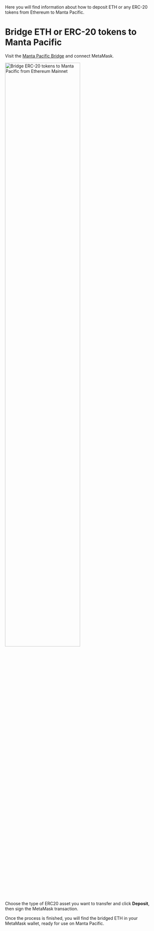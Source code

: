 Here you will find information about how to deposit ETH or any ERC-20 tokens from Ethereum to Manta Pacific.

# Bridge **ETH or ERC-20 tokens** to Manta Pacific

Visit the [Manta Pacific Bridge](https://pacific-bridge.manta.network/) and connect MetaMask.

<div style={{textAlign: 'center',marginBottom: '24px'}}>
    <img alt="Bridge ERC-20 tokens to Manta Pacific from Ethereum Mainnet" src="/img/bridge-to-pacific/Bridge ERC-20 tokens to Manta Pacific from Ethereum Mainnet.png" width="70%"/>
</div>

Choose the type of ERC20 asset you want to transfer and click **Deposit**, then sign the MetaMask transaction.

Once the process is finished, you will find the bridged ETH in your MetaMask wallet, ready for use on Manta Pacific.
